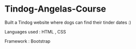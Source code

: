 # Tindog-Angelas-Course

Built a Tindog website where dogs can find their tinder dates :)

Languages used : HTML , CSS

Framework : Bootstrap

